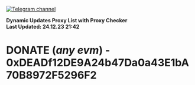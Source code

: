[![Telegram channel](https://img.shields.io/endpoint?url=https://runkit.io/damiankrawczyk/telegram-badge/branches/master?url=https://t.me/n4z4v0d)](https://t.me/n4z4v0d) 

**Dynamic Updates Proxy List with Proxy Checker**  
**Last Updated: 24.12.23 21:42**

# DONATE (_any evm_) - 0xDEADf12DE9A24b47Da0a43E1bA70B8972F5296F2
